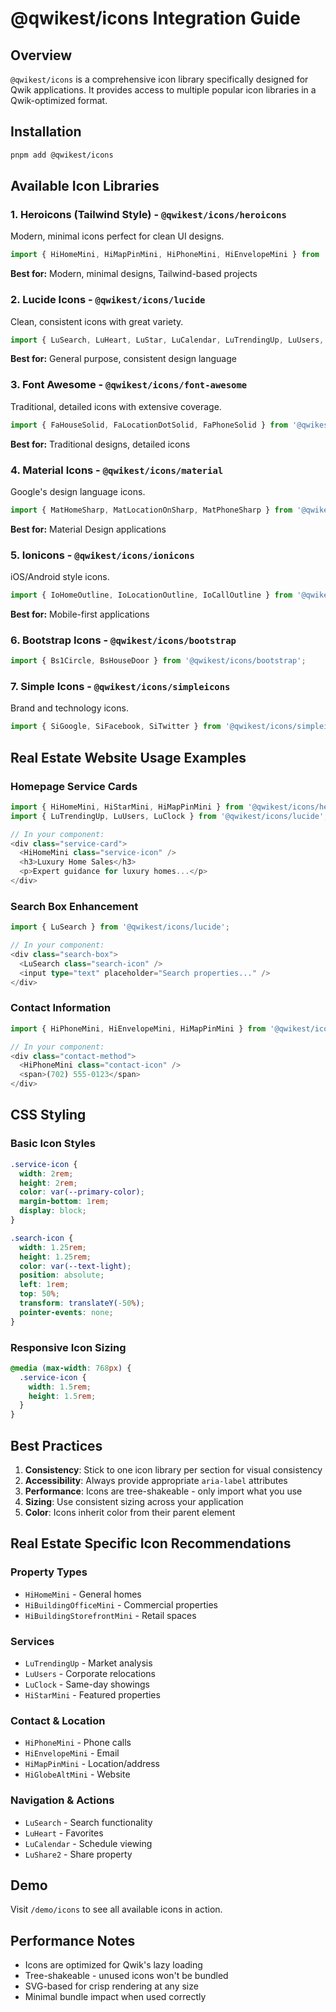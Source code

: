 # @qwikest/icons Integration Guide

## Overview
`@qwikest/icons` is a comprehensive icon library specifically designed for Qwik applications. It provides access to multiple popular icon libraries in a Qwik-optimized format.

## Installation
```bash
pnpm add @qwikest/icons
```

## Available Icon Libraries

### 1. Heroicons (Tailwind Style) - `@qwikest/icons/heroicons`
Modern, minimal icons perfect for clean UI designs.

```typescript
import { HiHomeMini, HiMapPinMini, HiPhoneMini, HiEnvelopeMini } from '@qwikest/icons/heroicons';
```

**Best for:** Modern, minimal designs, Tailwind-based projects

### 2. Lucide Icons - `@qwikest/icons/lucide`
Clean, consistent icons with great variety.

```typescript
import { LuSearch, LuHeart, LuStar, LuCalendar, LuTrendingUp, LuUsers, LuClock } from '@qwikest/icons/lucide';
```

**Best for:** General purpose, consistent design language

### 3. Font Awesome - `@qwikest/icons/font-awesome`
Traditional, detailed icons with extensive coverage.

```typescript
import { FaHouseSolid, FaLocationDotSolid, FaPhoneSolid } from '@qwikest/icons/font-awesome';
```

**Best for:** Traditional designs, detailed icons

### 4. Material Icons - `@qwikest/icons/material`
Google's design language icons.

```typescript
import { MatHomeSharp, MatLocationOnSharp, MatPhoneSharp } from '@qwikest/icons/material';
```

**Best for:** Material Design applications

### 5. Ionicons - `@qwikest/icons/ionicons`
iOS/Android style icons.

```typescript
import { IoHomeOutline, IoLocationOutline, IoCallOutline } from '@qwikest/icons/ionicons';
```

**Best for:** Mobile-first applications

### 6. Bootstrap Icons - `@qwikest/icons/bootstrap`
```typescript
import { Bs1Circle, BsHouseDoor } from '@qwikest/icons/bootstrap';
```

### 7. Simple Icons - `@qwikest/icons/simpleicons`
Brand and technology icons.

```typescript
import { SiGoogle, SiFacebook, SiTwitter } from '@qwikest/icons/simpleicons';
```

## Real Estate Website Usage Examples

### Homepage Service Cards
```typescript
import { HiHomeMini, HiStarMini, HiMapPinMini } from '@qwikest/icons/heroicons';
import { LuTrendingUp, LuUsers, LuClock } from '@qwikest/icons/lucide';

// In your component:
<div class="service-card">
  <HiHomeMini class="service-icon" />
  <h3>Luxury Home Sales</h3>
  <p>Expert guidance for luxury homes...</p>
</div>
```

### Search Box Enhancement
```typescript
import { LuSearch } from '@qwikest/icons/lucide';

// In your component:
<div class="search-box">
  <LuSearch class="search-icon" />
  <input type="text" placeholder="Search properties..." />
</div>
```

### Contact Information
```typescript
import { HiPhoneMini, HiEnvelopeMini, HiMapPinMini } from '@qwikest/icons/heroicons';

// In your component:
<div class="contact-method">
  <HiPhoneMini class="contact-icon" />
  <span>(702) 555-0123</span>
</div>
```

## CSS Styling

### Basic Icon Styles
```css
.service-icon {
  width: 2rem;
  height: 2rem;
  color: var(--primary-color);
  margin-bottom: 1rem;
  display: block;
}

.search-icon {
  width: 1.25rem;
  height: 1.25rem;
  color: var(--text-light);
  position: absolute;
  left: 1rem;
  top: 50%;
  transform: translateY(-50%);
  pointer-events: none;
}
```

### Responsive Icon Sizing
```css
@media (max-width: 768px) {
  .service-icon {
    width: 1.5rem;
    height: 1.5rem;
  }
}
```

## Best Practices

1. **Consistency**: Stick to one icon library per section for visual consistency
2. **Accessibility**: Always provide appropriate `aria-label` attributes
3. **Performance**: Icons are tree-shakeable - only import what you use
4. **Sizing**: Use consistent sizing across your application
5. **Color**: Icons inherit color from their parent element

## Real Estate Specific Icon Recommendations

### Property Types
- `HiHomeMini` - General homes
- `HiBuildingOfficeMini` - Commercial properties
- `HiBuildingStorefrontMini` - Retail spaces

### Services
- `LuTrendingUp` - Market analysis
- `LuUsers` - Corporate relocations
- `LuClock` - Same-day showings
- `HiStarMini` - Featured properties

### Contact & Location
- `HiPhoneMini` - Phone calls
- `HiEnvelopeMini` - Email
- `HiMapPinMini` - Location/address
- `HiGlobeAltMini` - Website

### Navigation & Actions
- `LuSearch` - Search functionality
- `LuHeart` - Favorites
- `LuCalendar` - Schedule viewing
- `LuShare2` - Share property

## Demo
Visit `/demo/icons` to see all available icons in action.

## Performance Notes
- Icons are optimized for Qwik's lazy loading
- Tree-shakeable - unused icons won't be bundled
- SVG-based for crisp rendering at any size
- Minimal bundle impact when used correctly

